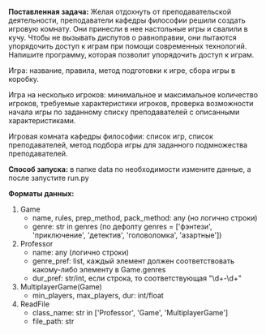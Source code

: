 **Поставленная задача:** Желая отдохнуть от преподавательской деятельности, преподаватели кафедры философии решили создать игровую комнату. Они принесли в нее настольные игры и свалили в кучу. Чтобы не вызывать диспутов о равноправии, они пытаются упорядочить доступ к играм при помощи современных технологий. Напишите программу, которая позволит упорядочить доступ к играм.

Игра: название, правила, метод подготовки к игре, сбора игры в коробку.

Игра на несколько игроков: минимальное и максимальное количество игроков, требуемые характеристики игроков, проверка возможности начала игры по заданному списку преподавателей с описанными характеристиками.

Игровая комната кафедры философии: список игр, список преподавателей, метод подбора игры для заданного подмножества преподавателей.

**Способ запуска:** в папке data по необходимости измените данные, а после запустите run.py

**Форматы данных:**
1. Game
    * name, rules, prep_method, pack_method: any (но логично строки)
    * genre: str in genres (по дефолту genres = ['фэнтези', 'приключение', 'детектив', 'головоломка', 'азартные'])
2.  Professor
    * name: any (логично строки)
    * genre_pref: list, каждый элемент должен соответствовать какому-либо элементу в Game.genres
    * dur_pref: str/int, если строка, то соответствующая "\d+-\d+"
3.  MultiplayerGame(Game)
    * min_players, max_players, dur: int/float
4. ReadFile
    * class_name: str in ['Professor', 'Game', 'MultiplayerGame']
    * file_path: str